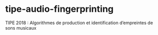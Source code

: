 # tipe-audio-fingerprinting
TIPE 2018 : Algorithmes de production et identification d’empreintes de sons musicaux

